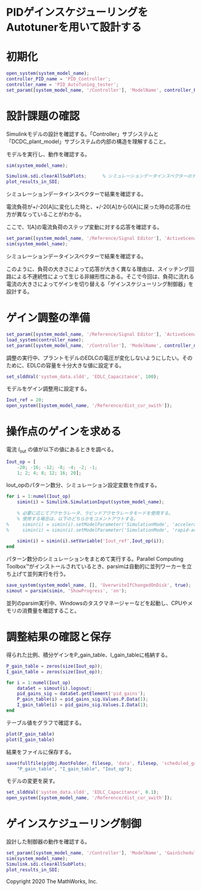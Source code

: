 
# PIDゲインスケジューリングをAutotunerを用いて設計する
# 初期化
```matlab
open_system(system_model_name);
controller_PID_name = 'PID_Controller';
controller_name = 'PID_AutoTuning_tester';
set_param([system_model_name, '/Controller'], 'ModelName', controller_PID_name);
```

# 設計課題の確認

Simulinkモデルの設計を確認する。「Controller」サブシステムと「DCDC\_plant\_model」サブシステムの内部の構造を理解すること。


モデルを実行し、動作を確認する。

```matlab
sim(system_model_name);
```

```matlab
Simulink.sdi.clearAllSubPlots;      % シミュレーションデータインスペクターのチェックを全て外す
plot_results_in_SDI;
```

シミュレーションデータインスペクターで結果を確認する。


電流負荷が+/\-20\[A\]に変化した時と、+/\-20\[A\]から0\[A\]に戻った時の応答の仕方が異なっていることがわかる。


ここで、1\[A\]の電流負荷のステップ変動に対する応答を確認する。

```matlab
set_param([system_model_name, '/Reference/Signal Editor'], 'ActiveScenario', 'Simple_step');
sim(system_model_name);
```

シミュレーションデータインスペクターで結果を確認する。


このように、負荷の大きさによって応答が大きく異なる理由は、スイッチング回路による不連続性によって生じる非線形性にある。そこで今回は、負荷に流れる電流の大きさによってゲインを切り替える「ゲインスケジューリング制御器」を設計する。

# ゲイン調整の準備
```matlab
set_param([system_model_name, '/Reference/Signal Editor'], 'ActiveScenario', 'Step_current_work');
load_system(controller_name);
set_param([system_model_name, '/Controller'], 'ModelName', controller_name);
```

調整の実行中、プラントモデルのEDLCの電圧が変化しないようにしたい。そのために、EDLCの容量を十分大きな値に設定する。

```matlab
set_slddVal('system_data.sldd', 'EDLC_Capacitance', 100);
```

モデルをゲイン調整用に設定する。

```matlab
Iout_ref = 20;
open_system([system_model_name, '/Reference/dist_cur_swith']);
```

# 操作点のゲインを求める

電流 $I_{\textrm{out}}$ の値が以下の値にあるときを調べる。

```matlab
Iout_op = [
    -20; -16; -12; -8; -4; -2; -1;
    1; 2; 4; 8; 12; 16; 20];
```

Iout\_opのパターン数分、シミュレーション設定変数を作成する。

```matlab
for i = 1:numel(Iout_op)
    simin(i) = Simulink.SimulationInput(system_model_name);
    
    % 必要に応じてアクセラレータ、ラピッドアクセラレータモードを使用する。
    % 使用する場合は、以下のどちらかをコメントアウトする。
%     simin(i) = simin(i).setModelParameter('SimulationMode', 'accelerator');
%     simin(i) = simin(i).setModelParameter('SimulationMode', 'rapid-accelerator');
    
    simin(i) = simin(i).setVariable('Iout_ref',Iout_op(i));
end
```

パターン数分のシミュレーションをまとめて実行する。Parallel Computing Toolbox™がインストールされているとき、parsimは自動的に並列ワーカーを立ち上げて並列実行を行う。

```matlab
save_system(system_model_name, [], 'OverwriteIfChangedOnDisk', true);
simout = parsim(simin, 'ShowProgress', 'on');
```

並列のparsim実行中、Windowsのタスクマネージャーなどを起動し、CPUやメモリの消費量を確認すること。

# 調整結果の確認と保存

得られた比例、積分ゲインをP\_gain\_table、I\_gain\_tableに格納する。

```matlab
P_gain_table = zeros(size(Iout_op));
I_gain_table = zeros(size(Iout_op));

for i = 1:numel(Iout_op)
    dataSet = simout(i).logsout;
    pid_gains_sig = dataSet.getElement('pid_gains');
    P_gain_table(i) = pid_gains_sig.Values.P.Data(1);
    I_gain_table(i) = pid_gains_sig.Values.I.Data(1);
end
```

テーブル値をグラフで確認する。

```matlab
plot(P_gain_table)
plot(I_gain_table)
```

結果をファイルに保存する。

```matlab
save(fullfile(pjObj.RootFolder, filesep, 'data', filesep, 'scheduled_gain_data.mat'), ...
    "P_gain_table", "I_gain_table", "Iout_op");
```

モデルの変更を戻す。

```matlab
set_slddVal('system_data.sldd', 'EDLC_Capacitance', 0.1);
open_system([system_model_name, '/Reference/dist_cur_swith']);
```

# ゲインスケジューリング制御

設計した制御器の動作を確認する。

```matlab
set_param([system_model_name, '/Controller'], 'ModelName', 'GainScheduled_PID_Controller');
sim(system_model_name);
Simulink.sdi.clearAllSubPlots;
plot_results_in_SDI;
```


 Copyright 2020 The MathWorks, Inc.


